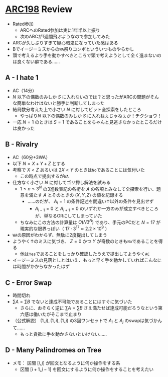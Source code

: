 # [ARC198](https://atcoder.jp/contests/arc198/editorial/13090) Review
- Rated参加
  - ARCへのRated参加は実に1年半以上振り
  - 次のABCが1週間飛ぶようなので参加してみた
- ARCが久しぶりすぎて疑心暗鬼になっていた感はある
- Bでイージーミスからの`WA`祭りコンボといういつものやらかし
- 頭で考えるより手を動かすべきところで頭で考えようとして全く進まないのは良くない癖である……

## A - I hate 1
- AC（14分）
- $N$ 以下の偶数のみしか $S$ に入れないのでは？と思ったがARCの問題がそんな簡単なわけはないと勝手に判断してしまった
- 結局数分考えた上で小さい $N$ に対してビット全探索をしたところ
  - やっぱり$N$ 以下の偶数のみしか $S$ に入れねぇじゃねぇか！チクショウ！
- 一応 $N = 1$ のときは $S = {1}$ であることをちゃんと見逃さなかったところだけは良かった

## B - Rivalry
- AC（60分+3WA）
- 以下 $N = X+Y+Z$ とする
- 考察で $X < Z$ あるいは $2X < Y$ のときは`No`であることには気付いた
  - この時点で提出するが`WA`
- 仕方なく小さい $N$ に対してゴリ押し解法を試みる
  - $1 \leq n \leq 3^N$ の3進数表記の各桁を $A$ の各項とみなして全探索を行い、題意を満たす $A$ とそのときの $(X, Y, Z)$ の値を記録する
    - ……のだが、 $A_i = 1$ の条件記述を間違い↑以外の条件を見出せず
      - $A_{i-1} = 0$ と $A_{i+1} = 0$ のいずれか一方のみが成立すべきところが、単なるORにしてしまっていた
  - ちなみにこの方法の計算量は $O(N3^N)$ であり、手元のPCだと $N = 17$ が現実的な限界っぽい（ $17 \cdot 3^{17} \approx 2.2 \times 10^9$ ）
- `WA`の原因がわからず、無駄に2度提出してしまう
- ようやく↑のミスに気づき、 $Z = 0$ かつ $Y$ が奇数のときも`No`であることを得る
  - 他は`Yes`であることをしっかり確認したうえで提出してようやく`AC`
- イージーミスの見落としとはいえ、もっと早く手を動かしていればこんなには時間がかからなかったはず

## C - Error Swap
- 時間切れ
- $\sum A = \sum B$ でないと達成不可能であることにはすぐに気づいた
  - さらに、おそらく逆に $\sum A = \sum B$ さえ満たせば達成可能だろうなという第六感は働いたがそこまで止まり
- （公式解説） $(1, j), (1, i), (1, j)$ の3回ワンセットで $A_i$ と $A_j$ のswapは気づかんて……
  - もっと貪欲に手を動かさないといけない……

## D - Many Palindromes on Tree
- メモ： 区間 $[i, j]$ が回文となるように何か操作をする系
  - 区間 $[i+1, j-1]$ を回文にするように何か操作をすることを考えたい

